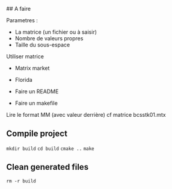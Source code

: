 ## A faire

Parametres :
* La matrice (un fichier ou à saisir)
* Nombre de valeurs propres
* Taille du sous-espace

Utiliser matrice
 - Matrix market
 * Florida

* Faire un README
* Faire un makefile

Lire le format MM (avec valeur derrière) cf matrice bcsstk01.mtx


## Compile project

`mkdir build`
`cd build`
`cmake ..`
`make`

## Clean generated files

`rm -r build`



